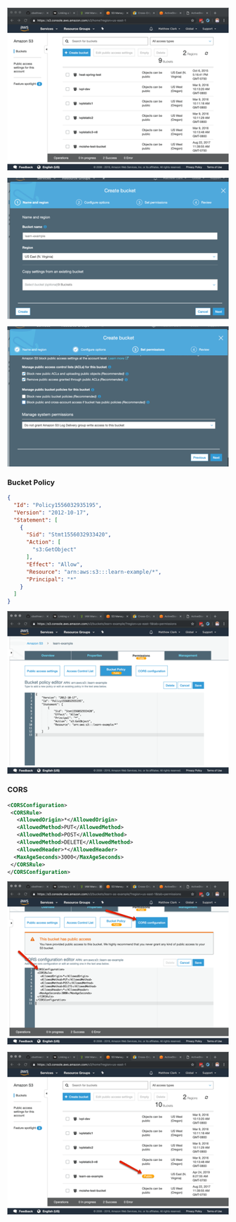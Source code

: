 ![Create Bucket](./assets/01-create-bucket.png)

![Bucket Name](./assets/02-bucket-name.png)

![Permissions](./assets/03-permissions.png)

### Bucket Policy
```json
{
  "Id": "Policy1556032935195",
  "Version": "2012-10-17",
  "Statement": [
    {
      "Sid": "Stmt1556032933420",
      "Action": [
        "s3:GetObject"
      ],
      "Effect": "Allow",
      "Resource": "arn:aws:s3:::learn-example/*",
      "Principal": "*"
    }
  ]
}

```

![Bucket Policy](./assets/04-bucket-policy.png)

### CORS
```xml
<CORSConfiguration>
 <CORSRule>
   <AllowedOrigin>*</AllowedOrigin>
   <AllowedMethod>PUT</AllowedMethod>
   <AllowedMethod>POST</AllowedMethod>
   <AllowedMethod>DELETE</AllowedMethod>
   <AllowedHeader>*</AllowedHeader>
  <MaxAgeSeconds>3000</MaxAgeSeconds>
 </CORSRule>
</CORSConfiguration>
```

![CORS](./assets/06-cors.png)


![Public Bucket](./assets/07-public%20bucket.png?raw=true)
